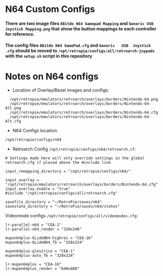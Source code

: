 # N64 Custom Configs

#### There are two image files `8Bitdo N64 Gamepad Mapping` and `Generic USB Joystick Mapping.png` that show the button mappings to each controller for reference.

#### The config files `8Bitdo N64 GamePad.cfg` and `Generic   USB  Joystick  .cfg` should be moved to   `/opt/retropie/configs/all/retroarch-joypads` with the `setup.sh` script in this repository

# Notes on N64 configs

* Location of Overlay/Bezel images and configs:
```
  /opt/retropie/emulators/retroarch/overlays/borders/Nintendo-64.png
  /opt/retropie/emulators/retroarch/overlays/borders/Nintendo-64-Alt.png
  /opt/retropie/emulators/retroarch/overlays/borders/Nintendo-64.cfg
  /opt/retropie/emulators/retroarch/overlays/borders/Nintendo-64-Alt.cfg
```

* N64 Configs location:
```
/opt/retropie/configs/n64
```

* Retroarch Config `/opt/retropie/configs/n64/retroarch.cf`:
```
# Settings made here will only override settings in the global retroarch.cfg if placed above the #include line

input_remapping_directory = "/opt/retropie/configs/n64/"

input_overlay = "/opt/retropie/emulators/retroarch/overlays/borders/Nintendo-64.cfg"
input_overlay_enable = "true"
#include "/opt/retropie/configs/all/retroarch.cfg"

savefile_directory = "~/RetroPie/saves/n64"
savestate_directory = "~/RetroPie/saves/n64/states"
```

Videomode configs `/opt/retropie/configs/all/videomodes.cfg`:

```
lr-parallel-n64 = "CEA-1"
lr-parallel-n64_render = "320x240"

mupen64plus-GLideN64-highres = "CEA-16"
mupen64plus-GLideN64_fb = "320x224"

mupen64plus-gles2rice = "CEA-1"
mupen64plus-auto_fb = "320x224"

lr-mupen64plus = "CEA-16"
lr-mupen64plus_render = "640x480"
```
